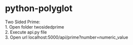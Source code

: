 # python-polyglot

Two Sided Prime:  
	1. Open folder twosidedprime  
	2. Execute api.py file  
	3. Open url localhost:5000/api/prime?number=numeric_value
